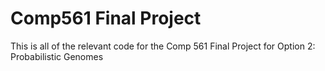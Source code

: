 # Comp561 Final Project

This is all of the relevant code for the Comp 561 Final Project for Option 2: Probabilistic Genomes
